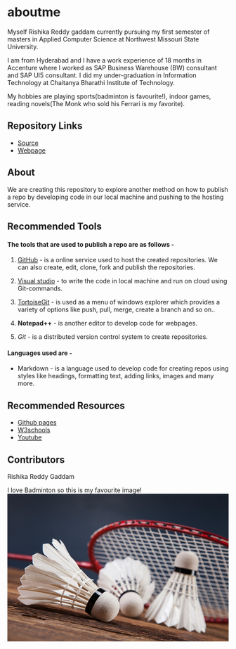 # aboutme

Myself Rishika Reddy gaddam currently pursuing my first semester of masters in Applied Computer Science at Northwest Missouri State University.

I am from Hyderabad and I have a work experience of 18 months in Accenture where I worked as SAP Business Warehouse (BW) consultant and SAP UI5 consultant. I did my under-graduation in Information Technology  at Chaitanya Bharathi Institute of Technology.

My hobbies are playing sports(badminton is favourite!), indoor games, reading novels(The Monk who sold his Ferrari is my favorite). 

## Repository Links

- [Source](https://github.com/rishikareddygaddam/aboutme "aboutme")
- [Webpage](https://rishikareddygaddam.github.io/aboutme/ "webpage")

## About

We are creating this repository to explore another method on how to publish a repo by developing code in our local machine and pushing to the hosting service.

## Recommended Tools

#### The tools that are used to publish a repo are as follows -


1. [GitHub](https://github.com/ "github") - is a online service used to host the created repositories. We can also create, edit, clone, fork and publish the repositories.

1. [Visual studio](https://visualstudio.microsoft.com/) - to write the code in local machine and run on cloud using Git-commands.

1. [TortoiseGit](https://tortoisegit.org/ "tortoise git") - is used as a menu of windows explorer which provides a variety of options like push, pull, merge, create a branch and so on..

1. **Notepad++** - is another editor to develop code for webpages.

1. *Git* - is a distributed version control system to create repositories.


#### Languages used are -

- Markdown - is a language used to develop code for creating repos using styles like headings, formatting text, adding links, images and many more.

## Recommended Resources

- [Github pages](https://guides.github.com/features/pages/)
- [W3schools](https://www.w3schools.com/whatis/whatis_github.asp)
- [Youtube](https://www.youtube.com/watch?v=LR5BYZjuXMU)

## Contributors

Rishika Reddy Gaddam

I love Badminton so this is my favourite image!
![vscode image](https://github.com/rishikareddygaddam/aboutme/raw/master/badminton.jpg?raw=true)
















